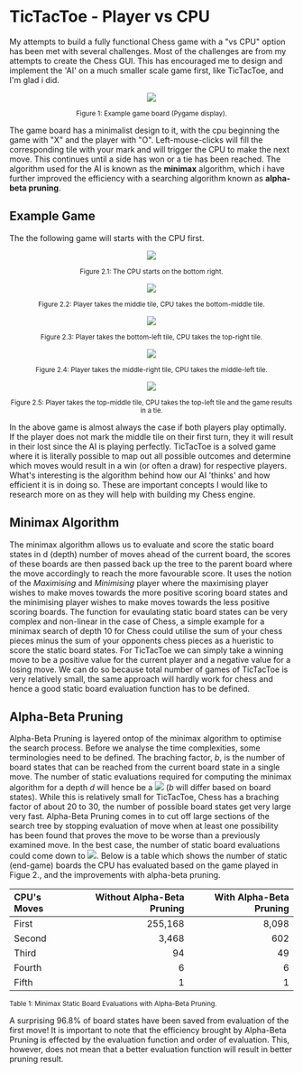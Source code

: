 # TicTacToe - Player vs CPU

My attempts to build a fully functional Chess game with a "vs CPU" option has been met with several challenges. Most of the challenges are from my attempts to create the Chess GUI. This has encouraged me to design and implement the 'AI' on a much smaller scale game first, like TicTacToe, and I'm glad i did.
<p align="center">
  <img src="https://github.com/frederickpek/frederickcodes/blob/master/TicTacToe%20-%20with%20cpu%20player/images/03-07-20%2C14h56m42s.jpeg" />
</p>
<p align='center'><sub>Figure 1: Example game board (Pygame display).</p>

The game board has a minimalist design to it, with the cpu beginning the game with "X" and the player with "O". Left-mouse-clicks will fill the corresponding tile with your mark and will trigger the CPU to make the next move. This continues until a side has won or a tie has been reached. The algorithm used for the AI is known as the **minimax** algorithm, which i have further improved the efficiency with a searching algorithm known as **alpha-beta pruning**.

## Example Game
The the following game will starts with the CPU first.
<p align="center">
  <img src="https://github.com/frederickpek/frederickcodes/blob/master/TicTacToe%20-%20with%20cpu%20player/images/03-07-20%2C14h56m32s.jpeg" />
</p>
<p align='center'><sub>Figure 2.1: The CPU starts on the bottom right.</p>
<p align="center">
  <img src="https://github.com/frederickpek/frederickcodes/blob/master/TicTacToe%20-%20with%20cpu%20player/images/03-07-20%2C14h56m38s.jpeg" />
</p>
<p align='center'><sub>Figure 2.2: Player takes the middle tile, CPU takes the bottom-middle tile.</p>
<p align="center">
  <img src="https://github.com/frederickpek/frederickcodes/blob/master/TicTacToe%20-%20with%20cpu%20player/images/03-07-20%2C14h56m42s.jpeg" />
</p>
<p align='center'><sub>Figure 2.3: Player takes the bottom-left tile, CPU takes the top-right tile.</p>
<p align="center">
  <img src="https://github.com/frederickpek/frederickcodes/blob/master/TicTacToe%20-%20with%20cpu%20player/images/03-07-20%2C14h56m47s.jpeg" />
</p>
<p align='center'><sub>Figure 2.4: Player takes the middle-right tile, CPU takes the  middle-left tile.</p>
<p align="center">
  <img src="https://github.com/frederickpek/frederickcodes/blob/master/TicTacToe%20-%20with%20cpu%20player/images/03-07-20%2C14h56m52s.jpeg" />
</p>
<p align='center'><sub>Figure 2.5: Player takes the top-middle tile, CPU takes the  top-left tile and the game results in a tie.</p>

In the above game is almost always the case if both players play optimally. If the player does not mark the middle tile on their first turn, they it will result in their lost since the AI is playing perfectly. TicTacToe is a solved game where it is literally possible to map out all possible outcomes and determine which moves would result in a win (or often a draw) for respective players. What's interesting is the algorithm behind how our AI 'thinks' and how efficient it is in doing so. These are important concepts I would like to research more on as they will help with building my Chess engine.

## Minimax Algorithm
The minimax algorithm allows us to evaluate and score the static board states in d (depth) number of moves ahead of the current board, the scores of these boards are then passed back up the tree to the parent board where the move accordingly to reach the more favourable score. It uses the notion of the *Maximising* and *Minimising* player where the  maximising player wishes to make moves towards the more positive scoring board states and the minimising player wishes to make moves towards the less positive scoring boards. The function for evaulating static board states can be very complex and non-linear in the case of Chess, a simple example for a minimax search of depth 10 for Chess could utilise the sum of your chess pieces minus the sum of your opponents chess pieces as a hueristic to score the static board states. For TicTacToe we can simply take a winning move to be a positive value for the current player and a negative value for a losing move. We can do so because total number of games of TicTacToe is very relatively small, the same approach will hardly work for chess and hence a good static board evaluation function has to be defined.

## Alpha-Beta Pruning
Alpha-Beta Pruning is layered ontop of the minimax algorithm to optimise the search process. Before we analyse the time complexities, some terminologies need to be defined. The braching factor, *b*, is the number of board states that can be reached from the current board state in a single move. The number of static evaluations required for computing the minimax algorithm for a depth *d* will hence be a <img src="https://render.githubusercontent.com/render/math?math=b^d"> (*b* will differ based on board states). While this is relatively small for TicTacToe, Chess has a braching factor of about 20 to 30, the number of possible board states get very large very fast. Alpha-Beta Pruning comes in to cut off large sections of the search tree by stopping evaluation of move when at least one possibility has been found that proves the move to be worse than a previously examined move. In the best case, the number of static board evaluations could come down to <img src="https://render.githubusercontent.com/render/math?math=2b^\frac{d}{2}">. Below is a table which shows the number of static (end-game) boards the CPU has evaluated based on the game played in Figue 2., and the improvements with alpha-beta pruning.

| CPU's Moves| Without Alpha-Beta Pruning | With Alpha-Beta Pruning |
|:---|---:|---:|
|First|255,168|8,098|
|Second|3,468|602|
|Third|94|49|
|Fourth|6|6|
|Fifth|1|1|

<sub>Table 1: Minimax Static Board Evaluations with Alpha-Beta Pruning.

A surprising 96.8% of board states have been saved from evaluation of the first move! It is important to note that the efficiency brought by Alpha-Beta Pruning is effected by the evaluation function and order of evaluation. This, however, does not mean that a better evaluation function will result in better pruning result.
